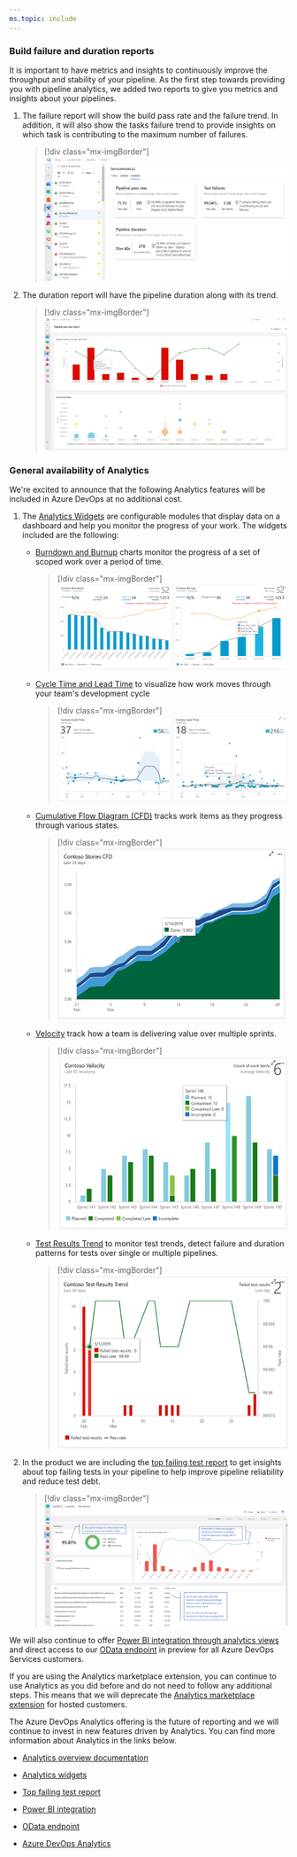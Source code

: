```yaml
---
ms.topic: include
---
```


### Build failure and duration reports

It is important to have metrics and insights to continuously improve the throughput and stability of your pipeline. As the first step towards providing you with pipeline analytics, we added two reports to give you metrics and insights about your pipelines.  

1. The failure report will show the build pass rate and the failure trend. In addition, it will also show the tasks failure trend to provide insights on which task is contributing to the maximum number of failures.

    > [!div class="mx-imgBorder"]
    > ![Build failure and duration reports.](../../media/150_22.png "Build failure and duration reports")

2. The duration report will have the pipeline duration along with its trend.

    > [!div class="mx-imgBorder"]
    > ![Pipeline duration report trend.](../../media/150_23.png "Pipeline duration report trend")

### General availability of Analytics

We're excited to announce that the following Analytics features will be included in Azure DevOps at no additional cost. 

1. The [Analytics Widgets](/azure/devops/report/analytics/analytics-widgets?view=azure-devops) are configurable modules that display data on a dashboard and help you monitor the progress of your work. The widgets included are the following:

    * [Burndown and Burnup](/azure/devops/report/dashboards/configure-burndown-burnup-widgets?bc=%2fazure%2fdevops%2freport%2fanalytics%2fbreadcrumb%2ftoc.json&toc=%2fazure%2fdevops%2freport%2fanalytics%2ftoc.json&view=azure-devops) charts monitor the progress of a set of scoped work over a period of time.

        > [!div class="mx-imgBorder"]
        > ![Burndown and burnup charts.](../../media/150_16.png "Burndown and burnup charts")

    * [Cycle Time and Lead Time](/azure/devops/report/dashboards/cycle-time-and-lead-time?bc=%2fazure%2fdevops%2freport%2fanalytics%2fbreadcrumb%2ftoc.json&toc=%2fazure%2fdevops%2freport%2fanalytics%2ftoc.json&view=azure-devops) to visualize how work moves through your team's development cycle

        > [!div class="mx-imgBorder"]
        > ![Cycle Time and Lead Time.](../../media/150_17.png "Cycle Time and Lead Time")

    * [Cumulative Flow Diagram (CFD)](/azure/devops/report/dashboards/cumulative-flow?bc=%2fazure%2fdevops%2freport%2fanalytics%2fbreadcrumb%2ftoc.json&toc=%2fazure%2fdevops%2freport%2fanalytics%2ftoc.json&view=azure-devops) tracks work items as they progress through various states.

        > [!div class="mx-imgBorder"]
        > ![Cumulative Flow Diagram.](../../media/150_18.png "Cumulative Flow Diagram")

    * [Velocity](/azure/devops/report/dashboards/team-velocity?bc=%2fazure%2fdevops%2freport%2fanalytics%2fbreadcrumb%2ftoc.json&toc=%2fazure%2fdevops%2freport%2fanalytics%2ftoc.json&view=azure-devops) track how a team is delivering value over multiple sprints.

        > [!div class="mx-imgBorder"]
        > ![Velocity chart.](../../media/150_19.png "Velocity chart")

    * [Test Results Trend](/azure/devops/report/dashboards/configure-test-results-trend?view=azure-devops) to monitor test trends, detect failure and duration patterns for tests over single or multiple pipelines.

        > [!div class="mx-imgBorder"]
        > ![Test results trend.](../../media/150_20.png "Test results trend")

2. In the product we are including the [top failing test report](/azure/devops/pipelines/test/test-analytics?bc=%2fazure%2fdevops%2freport%2fanalytics%2fbreadcrumb%2ftoc.json&toc=%2fazure%2fdevops%2freport%2fanalytics%2ftoc.json&view=azure-devops#view-test-analytics-for-builds) to get insights about top failing tests in your pipeline to help improve pipeline reliability and reduce test debt.

    > [!div class="mx-imgBorder"]
    > ![Test failure report.](../../media/150_21.png "Test failure report")

We will also continue to offer [Power BI integration through analytics views](/azure/devops/report/powerbi/index?view=azure-devops) and direct access to our [OData endpoint](/azure/devops/report/extend-analytics/index?view=azure-devops) in preview for all Azure DevOps Services customers.

If you are using the Analytics marketplace extension, you can continue to use Analytics as you did before and do not need to follow any additional steps. This means that we will deprecate the [Analytics marketplace extension](https://marketplace.visualstudio.com/items?itemName=ms.vss-analytics) for hosted customers.

The Azure DevOps Analytics offering is the future of reporting and we will continue to invest in new features driven by Analytics. You can find more information about Analytics in the links below.

* [Analytics overview documentation](/azure/devops/report/analytics/what-is-analytics?view=azure-devops)

* [Analytics widgets](/azure/devops/report/analytics/analytics-widgets?view=azure-devops)

* [Top failing test report](/azure/devops/pipelines/test/test-analytics?bc=%2fazure%2fdevops%2freport%2fanalytics%2fbreadcrumb%2ftoc.json&toc=%2fazure%2fdevops%2freport%2fanalytics%2ftoc.json&view=azure-devops#view-test-analytics-for-builds)

* [Power BI integration](/azure/devops/report/powerbi/index?view=azure-devops)

* [OData endpoint](/azure/devops/report/extend-analytics/index?view=azure-devops)

* [Azure DevOps Analytics](https://channel9.msdn.com/Events/connect/2017/T251)